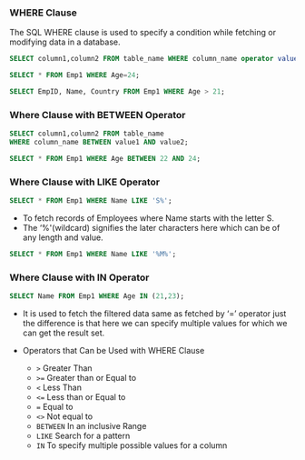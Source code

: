 ### WHERE Clause

The SQL WHERE clause is used to specify a condition while fetching or modifying data in a database.

```sql
SELECT column1,column2 FROM table_name WHERE column_name operator value;
```

```sql
SELECT * FROM Emp1 WHERE Age=24;
```

```sql
SELECT EmpID, Name, Country FROM Emp1 WHERE Age > 21;
```

### Where Clause with BETWEEN Operator

```sql
SELECT column1,column2 FROM table_name
WHERE column_name BETWEEN value1 AND value2;

SELECT * FROM Emp1 WHERE Age BETWEEN 22 AND 24;
```

### Where Clause with LIKE Operator

```sql
SELECT * FROM Emp1 WHERE Name LIKE 'S%';
```

- To fetch records of Employees where Name starts with the letter S.
- The ‘%'(wildcard) signifies the later characters here which can be of any length and value.

```sql
SELECT * FROM Emp1 WHERE Name LIKE '%M%';
```

### Where Clause with IN Operator

```sql
SELECT Name FROM Emp1 WHERE Age IN (21,23);
```

- It is used to fetch the filtered data same as fetched by ‘=’ operator just the difference is that here we can specify multiple values for which we can get the result set.

- Operators that Can be Used with WHERE Clause
  - `>` Greater Than
  - `>=` Greater than or Equal to
  - `<` Less Than
  - `<=` Less than or Equal to
  - `=` Equal to
  - `<>` Not equal to
  - `BETWEEN` In an inclusive Range
  - `LIKE` Search for a pattern
  - `IN` To specify multiple possible values for a column
